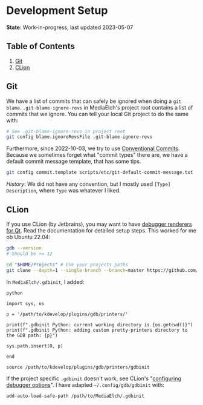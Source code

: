 # Development Setup

__State__: Work-in-progress, last updated 2023-05-07

## Table of Contents

1. [Git](#git)
2. [CLion](#clion)

## Git

We have a list of commits that can safely be ignored when doing a `git blame`.
`.git-blame-ignore-revs` in MediaElch's project root contains a list of
commits that we ignore.  You can tell your local Git project to do the same with:

```sh
# See .git-blame-ignore-revs in project root
git config blame.ignoreRevsFile .git-blame-ignore-revs
```

Furthermore, since 2022-10-03, we try to use [Conventional Commits].
Because we sometimes forget what "commit types" there are, we have a
default commit message template, that has some tips.

```sh
git config commit.template scripts/etc/git-default-commit-message.txt
```

_History_: We did not have any convention, but I mostly used `[Type] Description`,
where `Type` was whatever I liked.

[Conventional Commits]: https://www.conventionalcommits.org/en/v1.0.0/


## CLion

If you use CLion (by Jetbrains), you may want to have [debugger renderers for Qt][clion-qt-debug].
Read the documentation for detailed setup steps.  This worked for me ob Ubuntu 22.04:

```sh
gdb --version
# Should be >= 12

cd "$HOME/Projects" # Use your projects paths 
git clone --depth=1 --single-branch --branch=master https://github.com/KDE/kdevelop.git
```

In `MediaElch/.gdbinit`, I added:

```
python

import sys, os

p = '/path/to/kdevelop/plugins/gdb/printers/'

print(f".gdbinit Python: current working directory is {os.getcwd()}")
print(f".gdbinit Python: adding custom pretty-printers directory to the GDB path: {p}")

sys.path.insert(0, p)

end

source /path/to/kdevelop/plugins/gdb/printers/gdbinit
```

If the project specific `.gdbinit` doesn't work, see CLion's "[configuring debugger options][clion-debugger-options]".
I have adapted `~/.config/gdb/gdbinit` with:

```
add-auto-load-safe-path /path/to/MediaElch/.gdbinit
```

[clion-qt-debug]: https://www.jetbrains.com/help/clion/qt-tutorial.html#debug-renderers
[clion-debugger-options]: https://www.jetbrains.com/help/clion/configuring-debugger-options.html#gdb-startup